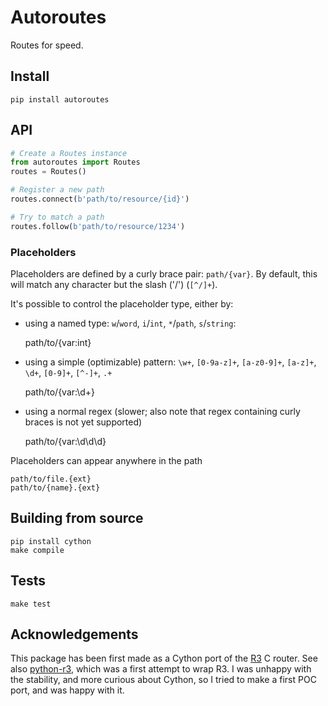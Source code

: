 # Autoroutes

Routes for speed.


## Install

    pip install autoroutes


## API

```python
# Create a Routes instance
from autoroutes import Routes
routes = Routes()

# Register a new path
routes.connect(b'path/to/resource/{id}')

# Try to match a path
routes.follow(b'path/to/resource/1234')
```

### Placeholders

Placeholders are defined by a curly brace pair: `path/{var}`. By default, this
will match any character but the slash ('/') (`[^/]+`).

It's possible to control the placeholder type, either by:
- using a named type: `w`/`word`, `i`/`int`, `*`/`path`, `s`/`string`:

    path/to/{var:int}

- using a simple (optimizable) pattern: `\w+`, `[0-9a-z]+`, `[a-z0-9]+`,
  `[a-z]+`, `\d+`, `[0-9]+`, `[^-]+`, `.+`

    path/to/{var:\d+}

- using a normal regex (slower; also note that regex containing curly braces is
  not yet supported)

    path/to/{var:\d\d\d}

Placeholders can appear anywhere in the path

    path/to/file.{ext}
    path/to/{name}.{ext}


## Building from source

    pip install cython
    make compile


## Tests

    make test

## Acknowledgements

This package has been first made as a Cython port of the [R3](https://github.com/c9s/r3/)
C router.
See also [python-r3](https://framagit.org/ybon/python-r3), which was a first
attempt to wrap R3. I was unhappy with the stability, and more curious about
Cython, so I tried to make a first POC port, and was happy with it.
